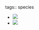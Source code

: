 tags:: species

- ![](https://peach-geographical-bat-397.mypinata.cloud/ipfs/QmZ3nCdjkSvmdtCfXNEVNwEAzsYDEiP8AZ1VeerRz4GoJm)
- ![](https://peach-geographical-bat-397.mypinata.cloud/ipfs/QmUM9e5MqSwesRUL96xabfCuhFH2NTUZEUYZTTjvi7K6sp)